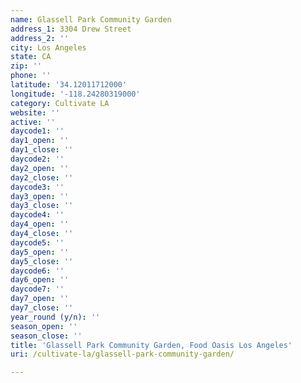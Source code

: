 ```yaml
---
name: Glassell Park Community Garden
address_1: 3304 Drew Street
address_2: ''
city: Los Angeles
state: CA
zip: ''
phone: ''
latitude: '34.12011712000'
longitude: '-118.24280319000'
category: Cultivate LA
website: ''
active: ''
daycode1: ''
day1_open: ''
day1_close: ''
daycode2: ''
day2_open: ''
day2_close: ''
daycode3: ''
day3_open: ''
day3_close: ''
daycode4: ''
day4_open: ''
day4_close: ''
daycode5: ''
day5_open: ''
day5_close: ''
daycode6: ''
day6_open: ''
daycode7: ''
day7_open: ''
day7_close: ''
year_round (y/n): ''
season_open: ''
season_close: ''
title: 'Glassell Park Community Garden, Food Oasis Los Angeles'
uri: /cultivate-la/glassell-park-community-garden/

---
```


